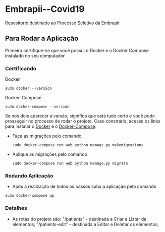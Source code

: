 # Embrapii--Covid19
Repositorio destinado ao Processo Seletivo da Embrapii

## Para Rodar a Aplicação

Primeiro certifique-se que você possui o Docker e o Docker Compose instalado no seu computador.

### Certificando
Docker
```
sudo docker --version
```

Docker-Compose
```
sudo docker-compose --version
```

Se nos dois aparecer a versão, significa que está tudo certo e você pode prosseguir no processo de rodar o projeto.
Caso constrário, acesse os links para instalar o [Docker](https://docs.docker.com/install/) e o [Docker-Compose](https://docs.docker.com/compose/install/).

- Faça as migrações pelo comando

  `sudo docker-compose run web python manage.py makemigrations`

- Aplique as migrações pelo comando

  `sudo docker-compose run web python manage.py migrate`

### Rodando Aplicação

  - Após a realização de todos os passos suba a aplicação pelo comando

  `sudo docker-compose up`
  
### Detalhes 
  
  - As rotas do projeto são:
  "/patients" - destinada a Criar e Listar de elementos;
  "/patients-edit" - destinada a Editar e Deletar os elementos;
  

